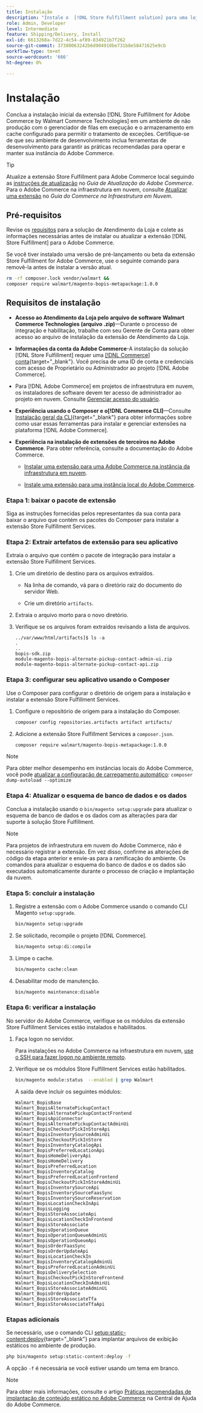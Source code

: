 ```yaml
---
title: Instalação
description: "Instale o  [!DNL Store Fulfillment solution] para uma loja da Adobe Commerce usando o Composer para PHP."
role: Admin, Developer
level: Intermediate
feature: Shipping/Delivery, Install
exl-id: 6613268a-7d22-4c54-af89-834921b7f262
source-git-commit: 37380063242b6d904910be731b8e58471625e9cb
workflow-type: tm+mt
source-wordcount: '666'
ht-degree: 0%

---
```



# Instalação

Conclua a instalação inicial da extensão [!DNL Store Fulfillment for Adobe Commerce by Walmart Commerce Technologies] em um ambiente de não produção com o gerenciador de filas em execução e o armazenamento em cache configurado para permitir o tratamento de exceções. Certifique-se de que seu ambiente de desenvolvimento inclua ferramentas de desenvolvimento para garantir as práticas recomendadas para operar e manter sua instância do Adobe Commerce.

>[!TIP]
>
>Atualize a extensão Store Fulfillment para Adobe Commerce local seguindo as [instruções de atualização](https://experienceleague.adobe.com/docs/commerce-operations/upgrade-guide/modules/upgrade.html) no _Guia de Atualização do Adobe Commerce_. Para o Adobe Commerce na infraestrutura em nuvem, consulte [Atualizar uma extensão](https://experienceleague.adobe.com/docs/commerce-cloud-service/user-guide/configure-store/extensions.html#upgrade-an-extension) no *Guia do Commerce na Infraestrutura em Nuvem*.

## Pré-requisitos

Revise os [requisitos](solution-requirements.md) para a solução de Atendimento da Loja e colete as informações necessárias antes de instalar ou atualizar a extensão [!DNL Store Fulfillment] para o Adobe Commerce.

Se você tiver instalado uma versão de pré-lançamento ou beta da extensão Store Fulfillment for Adobe Commerce, use o seguinte comando para removê-la antes de instalar a versão atual.

```bash
rm -rf composer.lock vendor/walmart &&
composer require walmart/magento-bopis-metapackage:1.0.0
```

## Requisitos de instalação

- **Acesso ao Atendimento da Loja pelo arquivo de software Walmart Commerce Technologies (arquivo .zip)**—Durante o processo de integração e habilitação, trabalhe com seu Gerente de Conta para obter acesso ao arquivo de instalação da extensão de Atendimento da Loja.

- **Informações da conta da Adobe Commerce**-A instalação da solução [!DNL Store Fulfillment] requer uma [[!DNL Commerce] conta](https://experienceleague.adobe.com/en/docs/commerce-admin/start/commerce-account/commerce-account-create){target="_blank"}. Você precisa de uma ID de conta e credenciais com acesso de Proprietário ou Administrador ao projeto [!DNL Adobe Commerce].

- Para [!DNL Adobe Commerce] em projetos de infraestrutura em nuvem, os instaladores de software devem ter acesso de administrador ao projeto em nuvem. Consulte [Gerenciar acesso do usuário](https://experienceleague.adobe.com/en/docs/commerce-cloud-service/user-guide/project/user-access).

- **Experiência usando o Composer e o[!DNL Commerce CLI]**—Consulte [Instalação geral da CLI](https://experienceleague.adobe.com/en/docs/commerce-operations/installation-guide/tutorials/extensions){target="_blank"} para obter informações sobre como usar essas ferramentas para instalar e gerenciar extensões na plataforma [!DNL Adobe Commerce].

- **Experiência na instalação de extensões de terceiros no Adobe Commerce**. Para obter referência, consulte a documentação do Adobe Commerce.

   - [Instalar uma extensão para uma Adobe Commerce na instância da infraestrutura em nuvem](https://experienceleague.adobe.com/en/docs/commerce-cloud-service/user-guide/configure-store/extensions#install-an-extension).

   - [Instale uma extensão para uma instância local do Adobe Commerce](https://experienceleague.adobe.com/en/docs/commerce-operations/installation-guide/tutorials/extensions).

### Etapa 1: baixar o pacote de extensão

Siga as instruções fornecidas pelos representantes da sua conta para baixar o arquivo que contém os pacotes do Composer para instalar a extensão Store Fulfillment Services.

### Etapa 2: Extrair artefatos de extensão para seu aplicativo

Extraia o arquivo que contém o pacote de integração para instalar a extensão Store Fulfillment Services.

1. Crie um diretório de destino para os arquivos extraídos.

   - Na linha de comando, vá para o diretório raiz do documento do servidor Web.

   - Crie um diretório `artifacts`.

1. Extraia o arquivo morto para o novo diretório.

1. Verifique se os arquivos foram extraídos revisando a lista de arquivos.

   ```
   ../var/www/html/artifacts]$ ls -a
   .
   ..
   bopis-sdk.zip
   module-magento-bopis-alternate-pickup-contact-admin-ui.zip
   module-magento-bopis-alternate-pickup-contact-api.zip
   ```

### Etapa 3: configurar seu aplicativo usando o Composer

Use o Composer para configurar o diretório de origem para a instalação e instalar a extensão Store Fulfillment Services.

1. Configure o repositório de origem para a instalação do Composer.

   ```bash
   composer config repositories.artifacts artifact artifacts/
   ```

1. Adicione a extensão Store Fulfillment Services a `composer.json`.

   ```bash
   composer require walmart/magento-bopis-metapackage:1.0.0
   ```

>[!NOTE]
>
>Para obter melhor desempenho em instâncias locais do Adobe Commerce, você pode [atualizar a configuração de carregamento automático](https://experienceleague.adobe.com/docs/commerce-operations/performance-best-practices/deployment-flow.html#update-the-autoloader): `composer dump-autoload --optimize`

### Etapa 4: Atualizar o esquema de banco de dados e os dados

Conclua a instalação usando o `bin/magento setup:upgrade` para atualizar o esquema de banco de dados e os dados com as alterações para dar suporte à solução Store Fulfillment.

>[!NOTE]
>
>Para projetos de infraestrutura em nuvem do Adobe Commerce, não é necessário registrar a extensão. Em vez disso, confirme as alterações de código da etapa anterior e envie-as para a ramificação do ambiente. Os comandos para atualizar o esquema do banco de dados e os dados são executados automaticamente durante o processo de criação e implantação da nuvem.

### Etapa 5: concluir a instalação

1. Registre a extensão com o Adobe Commerce usando o comando CLI Magento `setup:upgrade`.

   ```bash
   bin/magento setup:upgrade
   ```

1. Se solicitado, recompile o projeto [!DNL Commerce].

   ```bash
   bin/magento setup:di:compile
   ```

1. Limpe o cache.

   ```bash
   bin/magento cache:clean
   ```

1. Desabilitar modo de manutenção.

   ```bash
   bin/magento maintenance:disable
   ```

### Etapa 6: verificar a instalação

No servidor do Adobe Commerce, verifique se os módulos da extensão Store Fulfillment Services estão instalados e habilitados.

1. Faça logon no servidor.

   Para instalações no Adobe Commerce na infraestrutura em nuvem, [use o SSH para fazer logon no ambiente remoto](https://experienceleague.adobe.com/en/docs/commerce-cloud-service/user-guide/develop/secure-connections#ssh).

1. Verifique se os módulos Store Fulfillment Services estão habilitados.

   ```bash
   bin/magento module:status  --enabled | grep Walmart
   ```

   A saída deve incluir os seguintes módulos:

   ```
   Walmart_BopisBase
   Walmart_BopisAlternatePickupContact
   Walmart_BopisAlternatePickupContactFrontend
   Walmart_BopisApiConnector
   Walmart_BopisAlternatePickupContactAdminUi
   Walmart_BopisCheckoutPickInStoreApi
   Walmart_BopisInventorySourceAdminUi
   Walmart_BopisCheckoutPickInStore
   Walmart_BopisInventoryCatalogApi
   Walmart_BopisPreferredLocationApi
   Walmart_BopisHomeDeliveryApi
   Walmart_BopisHomeDelivery
   Walmart_BopisPreferredLocation
   Walmart_BopisInventoryCatalog
   Walmart_BopisPreferredLocationFrontend
   Walmart_BopisCheckoutPickInStoreAdminUi
   Walmart_BopisInventorySourceApi
   Walmart_BopisInventorySourceFaasSync
   Walmart_BopisInventorySourceReservation
   Walmart_BopisLocationCheckInApi
   Walmart_BopisLogging
   Walmart_BopisStoreAssociateApi
   Walmart_BopisLocationCheckInFrontend
   Walmart_BopisStoreAssociate
   Walmart_BopisOperationQueue
   Walmart_BopisOperationQueueAdminUi
   Walmart_BopisOperationQueueApi
   Walmart_BopisOrderFaasSync
   Walmart_BopisOrderUpdateApi
   Walmart_BopisLocationCheckIn
   Walmart_BopisInventoryCatalogAdminUi
   Walmart_BopisPreferredLocationAdminUi
   Walmart_BopisDeliverySelection
   Walmart_BopisCheckoutPickInStoreFrontend
   Walmart_BopisLocationCheckInAdminUi
   Walmart_BopisStoreAssociateAdminUi
   Walmart_BopisOrderUpdate
   Walmart_BopisStoreAssociateTfa
   Walmart_BopisStoreAssociateTfaApi
   ```

### Etapas adicionais

Se necessário, use o comando CLI [setup:static-content:deploy](https://experienceleague.adobe.com/docs/commerce-operations/reference/commerce-on-premises.html){target="_blank"} para implantar arquivos de exibição estáticos no ambiente de produção.

```bash
php bin/magento setup:static-content:deploy -f
```

A opção `-f` é necessária se você estiver usando um tema em branco.

>[!NOTE]
>
>Para obter mais informações, consulte o artigo [Práticas recomendadas de implantação de conteúdo estático no Adobe Commerce](https://experienceleague.adobe.com/docs/commerce-operations/implementation-playbook/best-practices/development/static-content-deployment.html) na Central de Ajuda do Adobe Commerce.


